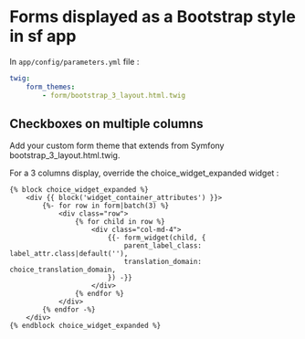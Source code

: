 Forms displayed as a Bootstrap style in sf app
=================

In ``app/config/parameters.yml`` file :

```yml
twig:
    form_themes:
        - form/bootstrap_3_layout.html.twig
```

Checkboxes on multiple columns
--------------

Add your custom form theme that extends from Symfony bootstrap_3_layout.html.twig.

For a 3 columns display, override the choice_widget_expanded widget :

```twig
{% block choice_widget_expanded %}
    <div {{ block('widget_container_attributes') }}>
        {%- for row in form|batch(3) %}
            <div class="row">
                {% for child in row %}
                    <div class="col-md-4">
                        {{- form_widget(child, {
                            parent_label_class: label_attr.class|default(''),
                            translation_domain: choice_translation_domain,
                        }) -}}
                    </div>
                {% endfor %}
            </div>
        {% endfor -%}
    </div>
{% endblock choice_widget_expanded %}
```
